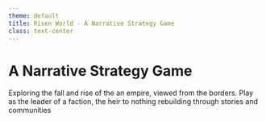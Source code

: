 ```yaml
---
theme: default
title: Risen World - A Narrative Strategy Game
class: text-center
---
```


# A Narrative Strategy Game

Exploring the fall and rise of the an empire, viewed from the borders. Play as the leader of a faction, the heir to nothing rebuilding through stories and communities
